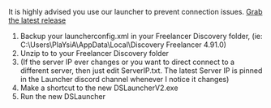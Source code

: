 It is highly advised you use our launcher to prevent connection issues.
[Grab the latest release](https://github.com/PlaYsiADiscovery/PlaYsiADiscoLauncher/releases/tag/v1.4)
1. Backup your launcherconfig.xml in your Freelancer Discovery folder, (ie: C:\Users\PlaYsiA\AppData\Local\Discovery Freelancer 4.91.0)
2. Unzip to to your Freelancer Discovery folder
3. (If the server IP ever changes or you want to direct connect to a different server, then just edit ServerIP.txt. The latest Server IP is pinned in the Launcher discord channel whenever I notice it changes)
4. Make a shortcut to the new DSLauncherV2.exe
5. Run the new DSLauncher